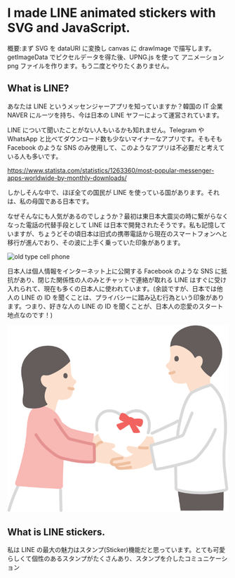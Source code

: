 # I made LINE animated stickers with SVG and JavaScript.

概要:まず SVG を dataURI に変換し canvas に drawImage で描写します。getImageData でピクセルデータを得た後、UPNG.js を使って アニメーション png ファイルを作ります。もう二度とやりたくありません。

## What is LINE?

あなたは LINE というメッセンジャーアプリを知っていますか？韓国の IT 企業 NAVER にルーツを持ち、今は日本の LINE ヤフーによって運営されています。

LINE について聞いたことがない人もいるかも知れません。Telegram や WhatsApp と比べてダウンロード数も少ないマイナーなアプリです。そもそも Facebook のような SNS のみ使用して、このようなアプリは不必要だと考えている人も多いです。

https://www.statista.com/statistics/1263360/most-popular-messenger-apps-worldwide-by-monthly-downloads/

しかしそんな中で、ほぼ全ての国民が LINE を使っている国があります。それは、私の母国である日本です。

なぜそんなにも人気があるのでしょうか？最初は東日本大震災の時に繋がらなくなった電話の代替手段として LINE は日本で開発されたそうです。私も記憶していますが、ちょうどその頃日本は旧式の携帯電話から現在のスマートフォンへと移行が進んでおり、その波に上手く乗っていた印象があります。

![old type cell phone]()

日本人は個人情報をインターネット上に公開する Facebook のような SNS に抵抗があり、閉じた関係性の人のみとチャットで連絡が取れる LINE はすぐに受け入れられて、現在も多くの日本人に使われています。(余談ですが、日本では他人の LINE の ID を聞くことは、プライバシーに踏み込む行為という印象があります。つまり、好きな人の LINE の ID を聞くことが、日本人の恋愛のスタート地点なのです！)

![love](12063_paint.png)

## What is LINE stickers.

私は LINE の最大の魅力はスタンプ(Sticker)機能だと思っています。とても可愛らしくて個性のあるスタンプがたくさんあり、スタンプを介したコミュニケーション
